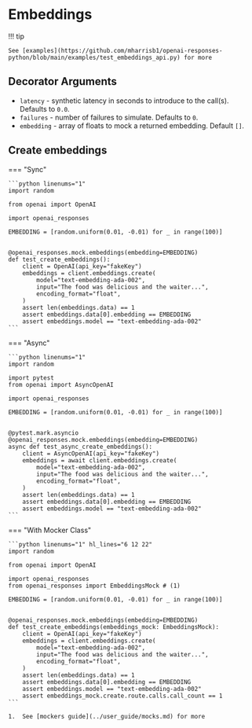 # Embeddings

!!! tip

    See [examples](https://github.com/mharrisb1/openai-responses-python/blob/main/examples/test_embeddings_api.py) for more

## Decorator Arguments

- `latency` - synthetic latency in seconds to introduce to the call(s). Defaults to `0.0`.
- `failures` - number of failures to simulate. Defaults to `0`.
- `embedding` - array of floats to mock a returned embedding. Default `[]`.

## Create embeddings

=== "Sync"

    ```python linenums="1"
    import random

    from openai import OpenAI

    import openai_responses

    EMBEDDING = [random.uniform(0.01, -0.01) for _ in range(100)]


    @openai_responses.mock.embeddings(embedding=EMBEDDING)
    def test_create_embeddings():
        client = OpenAI(api_key="fakeKey")
        embeddings = client.embeddings.create(
            model="text-embedding-ada-002",
            input="The food was delicious and the waiter...",
            encoding_format="float",
        )
        assert len(embeddings.data) == 1
        assert embeddings.data[0].embedding == EMBEDDING
        assert embeddings.model == "text-embedding-ada-002"
    ```

=== "Async"

    ```python linenums="1"
    import random

    import pytest
    from openai import AsyncOpenAI

    import openai_responses

    EMBEDDING = [random.uniform(0.01, -0.01) for _ in range(100)]


    @pytest.mark.asyncio
    @openai_responses.mock.embeddings(embedding=EMBEDDING)
    async def test_async_create_embeddings():
        client = AsyncOpenAI(api_key="fakeKey")
        embeddings = await client.embeddings.create(
            model="text-embedding-ada-002",
            input="The food was delicious and the waiter...",
            encoding_format="float",
        )
        assert len(embeddings.data) == 1
        assert embeddings.data[0].embedding == EMBEDDING
        assert embeddings.model == "text-embedding-ada-002"
    ```

=== "With Mocker Class"

    ```python linenums="1" hl_lines="6 12 22"
    import random

    from openai import OpenAI

    import openai_responses
    from openai_responses import EmbeddingsMock # (1)

    EMBEDDING = [random.uniform(0.01, -0.01) for _ in range(100)]


    @openai_responses.mock.embeddings(embedding=EMBEDDING)
    def test_create_embeddings(embeddings_mock: EmbeddingsMock):
        client = OpenAI(api_key="fakeKey")
        embeddings = client.embeddings.create(
            model="text-embedding-ada-002",
            input="The food was delicious and the waiter...",
            encoding_format="float",
        )
        assert len(embeddings.data) == 1
        assert embeddings.data[0].embedding == EMBEDDING
        assert embeddings.model == "text-embedding-ada-002"
        assert embeddings_mock.create.route.calls.call_count == 1
    ```

    1.  See [mockers guide](../user_guide/mocks.md) for more
